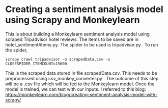 # Creating a sentiment analysis model using Scrapy and Monkeylearn
This is about building a Monkeylearn sentiment analysis model using scraped Tripadvisor hotel reviews.
The items to be saved are in hotel_sentiment/items.py. The spider to be used is tripadvisor.py .
To run the spider,
```shell
scrapy crawl tripadvisor -o scrapedData.csv -s CLOSESPIDER_ITEMCOUNT=15000
```
This is the scraped data stored in file scrapedData.csv. This needs to be preprocessed using csv_monkey_converter.py .
The outcome of this step will be a .csv file which will be fed to the Monkeylearn model. Once the model is trained, we can test with our inputs.
I referred to this blog: https://monkeylearn.com/blog/creating-sentiment-analysis-model-with-scrapy/
